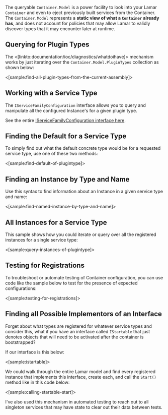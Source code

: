 <!--Title: Using the Container Model-->
<!--Url: using-the-container-model-->

The queryable `Container.Model` is a power facility to look into your Lamar `Container` and even to eject previously built services from the Container. The `Container.Model` represents a **static view of what a `Container` already has**, and does not account for policies that may allow Lamar to validly discover types that it may encounter later at runtime.

## Querying for Plugin Types

The <[linkto:documentation/ioc/diagnostics/whatdoihave]> mechanism works by just iterating over the `Container.Model.PluginTypes` collection as shown below: 

<[sample:find-all-plugin-types-from-the-current-assembly]>


## Working with a Service Type

The `IServiceFamilyConfiguration` interface allows you to query and manipulate all the configured Instance's for a given plugin type.

See the entire [IServiceFamilyConfiguration interface here](https://github.com/JasperFx/lamar/blob/master/src/Lamar/IServiceFamilyConfiguration.cs).


## Finding the Default for a Service Type

To simply find out what the default concrete type would be for a requested service type, use one of these two methods:

<[sample:find-default-of-plugintype]>


## Finding an Instance by Type and Name

Use this syntax to find information about an Instance in a given service type and name:

<[sample:find-named-instance-by-type-and-name]>


## All Instances for a Service Type

This sample shows how you could iterate or query over all the registered instances for a single service type:

<[sample:query-instances-of-plugintype]>


## Testing for Registrations

To troubleshoot or automate testing of Container configuration, you can use code like the sample below to
test for the presence of expected configurations:

<[sample:testing-for-registrations]>





## Finding all Possible Implementors of an Interface

Forget about what types are registered for whatever service types and consider this, what if you have an interface called
`IStartable` that just denotes objects that will need to be activated after the container is bootstrapped?

If our interface is this below:

<[sample:istartable]>

We could walk through the entire Lamar model and find every registered instance that implements this interface, create each, and call the `Start()` method like in this code below:

<[sample:calling-startable-start]>

I've also used this mechanism in automated testing to reach out to all singleton services that may have state to clear out their data between tests.



